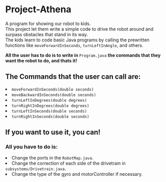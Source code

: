 # Project-Athena
A program for showing our robot to kids. <br>
This project let them write a simple code to drive the robot around and surpass obstacles that stand in its way. <br>
The kids learn to code basic Java programs by calling the prewritten functions like `moveForwardInSeconds`, `turnLeftInAngle`, and others.


<b>All the user has to do is to write in </b> <code>Program.java</code> <b> the commands that they want the robot to do, and thats it!</b>
<h2>The Commands that the user can call are:</h2>
<li><code>moveForwardInSeconds(double seconds)</code></li>
<li><code>moveBackwardInSeconds(double seconds)</code></li>
<li><code>turnLeftInDegrees(double degrees)</code></li>
<li><code>turnRightInDegrees(double degrees)</code></li>
<li><code>turnLeftInSeconds(double seconds)</code></li>
<li><code>turnRightInSeconds(double seconds)</code></li>

<h2>If you want to use it, you can!</h2>
<h3>All you have to do is:</h3>
<li>Change the ports in the <code>RobotMap.java</code>.</li>
<li>Change the correction of each side of the drivetrain in <code>subsystems/Drivetrain.java</code>.</li>
<li>Change the type of the gyro and motorController if necessary.</li>
